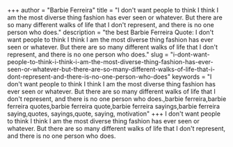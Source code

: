 +++
author = "Barbie Ferreira"
title = "I don't want people to think I think I am the most diverse thing fashion has ever seen or whatever. But there are so many different walks of life that I don't represent, and there is no one person who does."
description = "the best Barbie Ferreira Quote: I don't want people to think I think I am the most diverse thing fashion has ever seen or whatever. But there are so many different walks of life that I don't represent, and there is no one person who does."
slug = "i-dont-want-people-to-think-i-think-i-am-the-most-diverse-thing-fashion-has-ever-seen-or-whatever-but-there-are-so-many-different-walks-of-life-that-i-dont-represent-and-there-is-no-one-person-who-does"
keywords = "I don't want people to think I think I am the most diverse thing fashion has ever seen or whatever. But there are so many different walks of life that I don't represent, and there is no one person who does.,barbie ferreira,barbie ferreira quotes,barbie ferreira quote,barbie ferreira sayings,barbie ferreira saying,quotes, sayings,quote, saying, motivation"
+++
I don't want people to think I think I am the most diverse thing fashion has ever seen or whatever. But there are so many different walks of life that I don't represent, and there is no one person who does.

